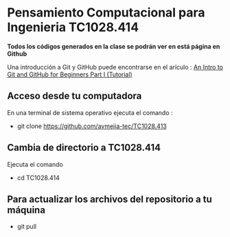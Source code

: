 # Pensamiento Computacional para Ingenieria TC1028.414

**Todos los códigos generados en la clase se podrán ver en está página en Github**

Una introducción a Git y GitHub puede encontrarse en el arículo :
[An Intro to Git and GitHub for Beginners Part I (Tutorial)](https://medium.com/@munniomer/an-intro-to-git-and-github-for-beginners-part-i-tutorial-9be4be9cac8d)

## Acceso desde tu computadora

En una terminal de sistema operativo ejecuta el comando :
  - git clone https://github.com/avmejia-tec/TC1028.413

## Cambia de directorio a TC1028.414

Ejecuta el comando
- cd TC1028.414

## Para actualizar  los archivos del repositorio a tu máquina

- git pull

